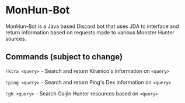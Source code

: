 # MonHun-Bot
MonHun-Bot is a Java based Discord bot that uses JDA to interface and return
information based on requests made to various Monster Hunter sources.

## Commands (subject to change)
`!kira <query>` - Search and return Kiranico's information on `<query>`

`!ping <query>` - Search and return Ping's Dex information on `<query>`

`!gh <query>`    - Search Gaijin Hunter resources based on `<query>`


